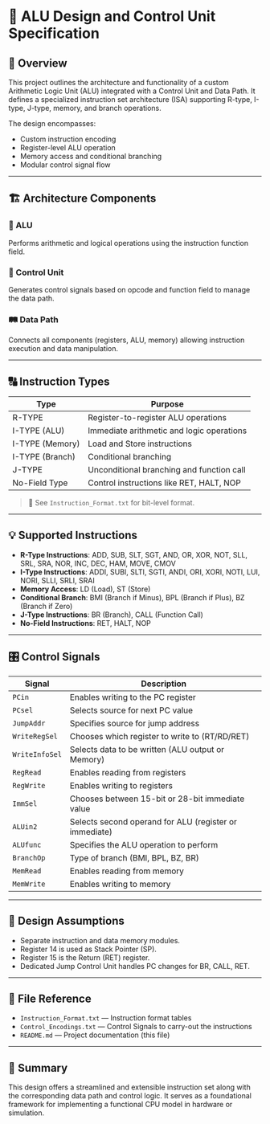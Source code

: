 # 🧮 ALU Design and Control Unit Specification

## 📘 Overview

This project outlines the architecture and functionality of a custom Arithmetic Logic Unit (ALU) integrated with a Control Unit and Data Path. It defines a specialized instruction set architecture (ISA) supporting R-type, I-type, J-type, memory, and branch operations.

The design encompasses:
- Custom instruction encoding
- Register-level ALU operation
- Memory access and conditional branching
- Modular control signal flow

---

## 🏗️ Architecture Components

### 🔧 ALU
Performs arithmetic and logical operations using the instruction function field.

### 🧠 Control Unit
Generates control signals based on opcode and function field to manage the data path.

### 🛤️ Data Path
Connects all components (registers, ALU, memory) allowing instruction execution and data manipulation.

---

## 🔠 Instruction Types

| Type              | Purpose                                    |
|-------------------|--------------------------------------------|
| R-TYPE            | Register-to-register ALU operations        |
| I-TYPE (ALU)      | Immediate arithmetic and logic operations  |
| I-TYPE (Memory)   | Load and Store instructions                |
| I-TYPE (Branch)   | Conditional branching                      |
| J-TYPE            | Unconditional branching and function call  |
| No-Field Type     | Control instructions like RET, HALT, NOP   |

> 📝 See `Instruction_Format.txt` for bit-level format.

---

## 💡 Supported Instructions

- **R-Type Instructions**: ADD, SUB, SLT, SGT, AND, OR, XOR, NOT, SLL, SRL, SRA, NOR, INC, DEC, HAM, MOVE, CMOV
- **I-Type Instructions**: ADDI, SUBI, SLTI, SGTI, ANDI, ORI, XORI, NOTI, LUI, NORI, SLLI, SRLI, SRAI
- **Memory Access**: LD (Load), ST (Store)
- **Conditional Branch**: BMI (Branch if Minus), BPL (Branch if Plus), BZ (Branch if Zero)
- **J-Type Instructions**: BR (Branch), CALL (Function Call)
- **No-Field Instructions**: RET, HALT, NOP
---

## 🎛️ Control Signals

| Signal         | Description                                                                 |
|----------------|-----------------------------------------------------------------------------|
| `PCin`         | Enables writing to the PC register                                          |
| `PCsel`        | Selects source for next PC value                                            |
| `JumpAddr`     | Specifies source for jump address                                           |
| `WriteRegSel`  | Chooses which register to write to (RT/RD/RET)                              |
| `WriteInfoSel` | Selects data to be written (ALU output or Memory)                           |
| `RegRead`      | Enables reading from registers                                              |
| `RegWrite`     | Enables writing to registers                                                |
| `ImmSel`       | Chooses between 15-bit or 28-bit immediate value                            |
| `ALUin2`       | Selects second operand for ALU (register or immediate)                      |
| `ALUfunc`      | Specifies the ALU operation to perform                                      |
| `BranchOp`     | Type of branch (BMI, BPL, BZ, BR)                                           |
| `MemRead`      | Enables reading from memory                                                 |
| `MemWrite`     | Enables writing to memory                                                   |

---

## 📎 Design Assumptions

- Separate instruction and data memory modules.
- Register 14 is used as Stack Pointer (SP).
- Register 15 is the Return (RET) register.
- Dedicated Jump Control Unit handles PC changes for BR, CALL, RET.

---

## 📂 File Reference

- `Instruction_Format.txt` — Instruction format tables
- `Control_Encodings.txt` — Control Signals to carry-out the instructions
- `README.md` — Project documentation (this file)

---

## 📌 Summary

This design offers a streamlined and extensible instruction set along with the corresponding data path and control logic. It serves as a foundational framework for implementing a functional CPU model in hardware or simulation.
